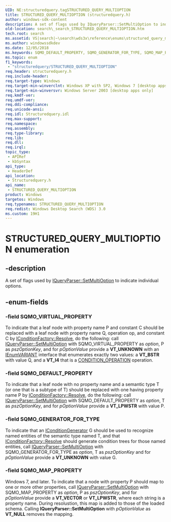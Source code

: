 ```yaml
---
UID: NE:structuredquery.tagSTRUCTURED_QUERY_MULTIOPTION
title: STRUCTURED_QUERY_MULTIOPTION (structuredquery.h)
author: windows-sdk-content
description: A set of flags used by IQueryParser::SetMultiOption to indicate individual options.
old-location: search\_search_STRUCTURED_QUERY_MULTIOPTION.htm
tech.root: search
ms.assetid: VS|search|~\search\wds3x\reference\enums\structured_query_multioption.htm
ms.author: windowssdkdev
ms.date: 12/05/2018
ms.keywords: SQMO_DEFAULT_PROPERTY, SQMO_GENERATOR_FOR_TYPE, SQMO_MAP_PROPERTY, SQMO_VIRTUAL_PROPERTY, STRUCTURED_QUERY_MULTIOPTION, STRUCTURED_QUERY_MULTIOPTION enumeration [search], _search_STRUCTURED_QUERY_MULTIOPTION, search._search_STRUCTURED_QUERY_MULTIOPTION, structuredquery/SQMO_DEFAULT_PROPERTY, structuredquery/SQMO_GENERATOR_FOR_TYPE, structuredquery/SQMO_MAP_PROPERTY, structuredquery/SQMO_VIRTUAL_PROPERTY, structuredquery/STRUCTURED_QUERY_MULTIOPTION
ms.topic: enum
f1_keywords: 
 - "structuredquery/STRUCTURED_QUERY_MULTIOPTION"
req.header: structuredquery.h
req.include-header: 
req.target-type: Windows
req.target-min-winverclnt: Windows XP with SP2, Windows 7 [desktop apps only]
req.target-min-winversvr: Windows Server 2003 [desktop apps only]
req.kmdf-ver: 
req.umdf-ver: 
req.ddi-compliance: 
req.unicode-ansi: 
req.idl: Structuredquery.idl
req.max-support: 
req.namespace: 
req.assembly: 
req.type-library: 
req.lib: 
req.dll: 
req.irql: 
topic_type:
 - APIRef
 - kbSyntax
api_type:
 - HeaderDef
api_location:
 - Structuredquery.h
api_name:
 - STRUCTURED_QUERY_MULTIOPTION
product: Windows
targetos: Windows
req.typenames: STRUCTURED_QUERY_MULTIOPTION
req.redist: Windows Desktop Search (WDS) 3.0
ms.custom: 19H1
---
```


# STRUCTURED_QUERY_MULTIOPTION enumeration


## -description


A set of flags used by <a href="https://docs.microsoft.com/windows/desktop/api/structuredquery/nf-structuredquery-iqueryparser-setmultioption">IQueryParser::SetMultiOption</a> to indicate individual options.


## -enum-fields




### -field SQMO_VIRTUAL_PROPERTY

To indicate that a leaf node with property name P and constant C should be replaced with a leaf node with property name Q, operation op, and constant C by <a href="https://docs.microsoft.com/windows/desktop/api/structuredquery/nf-structuredquery-iconditionfactory-resolve">IConditionFactory::Resolve</a>, do the following: call <a href="https://docs.microsoft.com/windows/desktop/api/structuredquery/nf-structuredquery-iqueryparser-setmultioption">IQueryParser::SetMultiOption</a> with SQMO_VIRTUAL_PROPERTY as <i>option</i>, P as <i>pszOptionKey</i>, and for <i>pOptionValue</i> provide a <b>VT_UNKNOWN</b> with an <a href="https://docs.microsoft.com/previous-versions/windows/desktop/api/oaidl/nn-oaidl-ienumvariant">IEnumVARIANT</a> interface that enumerates exactly two values: a <b>VT_BSTR</b> with value Q, and a <b>VT_I4</b> that is a <a href="https://docs.microsoft.com/windows/desktop/api/structuredquerycondition/ne-structuredquerycondition-tagcondition_operation">CONDITION_OPERATION</a> operation.


### -field SQMO_DEFAULT_PROPERTY

To indicate that a leaf node with no property name and a semantic type T (or one that is a subtype of T) should be replaced with one having property name P by <a href="https://docs.microsoft.com/windows/desktop/api/structuredquery/nf-structuredquery-iconditionfactory-resolve">IConditionFactory::Resolve</a>, do the following: call <a href="https://docs.microsoft.com/windows/desktop/api/structuredquery/nf-structuredquery-iqueryparser-setmultioption">IQueryParser::SetMultiOption</a> with SQMO_DEFAULT_PROPERTY  as <i>option</i>, T as <i>pszOptionKey</i>, and for <i>pOptionValue</i> provide a <b>VT_LPWSTR</b> with value P.


### -field SQMO_GENERATOR_FOR_TYPE

To indicate that an <a href="https://docs.microsoft.com/windows/desktop/api/structuredquery/nn-structuredquery-iconditiongenerator">IConditionGenerator</a> G should be used to recognize named entities of the semantic type named T, and that <a href="https://docs.microsoft.com/windows/desktop/api/structuredquery/nf-structuredquery-iconditionfactory-resolve">IConditionFactory::Resolve</a> should generate condition trees for those named entities, call <a href="https://docs.microsoft.com/windows/desktop/api/structuredquery/nf-structuredquery-iqueryparser-setmultioption">IQueryParser::SetMultiOption</a> with SQMO_GENERATOR_FOR_TYPE as <i>option</i>, T as <i>pszOptionKey</i> and for <i>pOptionValue</i> provide a <b>VT_UNKNOWN</b> with value G.


### -field SQMO_MAP_PROPERTY

Windows 7, and later. To indicate that a node with property P should map to one or more other properties, call <a href="https://docs.microsoft.com/windows/desktop/api/structuredquery/nf-structuredquery-iqueryparser-setmultioption">IQueryParser::SetMultiOption</a> with SQMO_MAP_PROPERTY as <i>option</i>, P as <i>pszOptionKey</i>, and for <i>pOptionValue</i> provide a <b>VT_VECTOR</b> or <b>VT_LPWSTR</b>, where each string is a property name. During resolustion, this map is added to those of the loaded schema. Calling <b>IQueryParser::SetMultiOption</b> with <i>pOptionValue</i> as <b>VT_NULL</b> removes the mapping.


